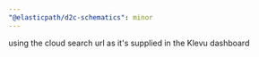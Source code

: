 ```yaml
---
"@elasticpath/d2c-schematics": minor
---
```


using the cloud search url as it's supplied in the Klevu dashboard
